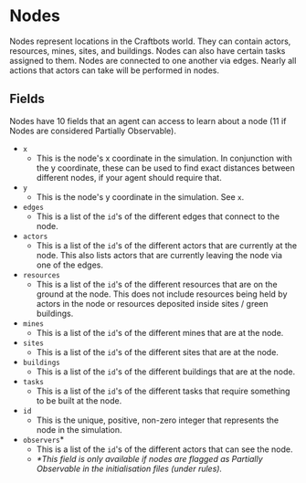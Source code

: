 # Nodes
Nodes represent locations in the Craftbots world. They can contain actors, resources, mines, sites, and buildings. Nodes can also have certain tasks assigned to them. Nodes are connected to one another via edges. Nearly all actions that actors can take will be performed in nodes. 

## Fields
Nodes have 10 fields that an agent can access to learn about a node (11 if Nodes are considered Partially Observable).
* `x`
  * This is the node's x coordinate in the simulation. In conjunction with the y coordinate, these can be used to find exact distances between different nodes, if your agent should require that.
* `y`
  * This is the node's y coordinate in the simulation. See `x`.
* `edges`
  * This is a list of the `id`'s of the different edges that connect to the node.
* `actors`
  * This is a list of the `id`'s of the different actors that are currently at the node. This also lists actors that are currently leaving the node via one of the edges.
* `resources`
  * This is a list of the `id`'s of the different resources that are on the ground at the node. This does not include resources being held by actors in the node or resources deposited inside sites / green buildings.
* `mines`
  * This is a list of the `id`'s of the different mines that are at the node.
* `sites`
  * This is a list of the `id`'s of the different sites that are at the node.
* `buildings`
  * This is a list of the `id`'s of the different buildings that are at the node.
* `tasks`
  * This is a list of the `id`'s of the different tasks that require something to be built at the node.
* `id`
  * This is the unique, positive, non-zero integer that represents the node in the simulation.
* `observers`*
  * This is a list of the `id`'s of the different actors that can see the node.
  * _*This field is only available if nodes are flagged as Partially Observable in the initialisation files (under rules)._
